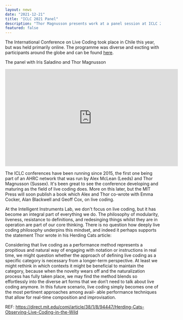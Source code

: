 ```yaml
---
layout: news
date: "2021-12-21"
title: "ICLC 2021 Panel"
description: "Thor Magnusson presents work at a panel session at ICLC 2021"
featured: false
---
```


<script>
  import CaptionedImage from "../../components/Images/CaptionedImage.svelte"
</script>

The International Conference on Live Coding took place in Chile this year, but was held primarily online. The programme was diverse and excting with participants around the globe and can be found <a href="https://iclc.toplap.org/2021/">here</a>.

The panel with Iris Saladino and Thor Magnusson

<iframe width="560" height="315" src="https://www.youtube.com/embed/4GVMkly5QUk?start=10881" title="YouTube video player" frameborder="0" allow="accelerometer; autoplay; clipboard-write; encrypted-media; gyroscope; picture-in-picture" allowfullscreen></iframe>

The ICLC conferences have been running since 2015, the first one being part of an AHRC network that was run by Alex McLean (Leeds) and Thor Magnusson (Sussex). It's been great to see the conference developing and maturing as the field of live coding does. More on this later, but the MIT Press will soon publish a book which Alex and Thor co-wrote with Emma Cocker, Alan Blackwell and Geoff Cox, on live coding. 

At the Intelligent Instruments Lab, we don't focus on live coding, but it has become an integral part of everything we do. The philosophy of modularity, liveness, resistance to definitions, and redesinging things whilst they are in operation are part of our core thinking. There is no question how deeply live coding philosophy underpins this mindset, and indeed it perhaps supports the statement Thor wrote in his Herding Cats article:

<quote>
  Considering that live coding as a performance method represents a propitious and natural way
of engaging with notation or instructions in real time, we might question whether the approach
of defining live coding as a specific category is necessary from a longer-term perspective. At least we might rethink in which contexts it might be beneficial to maintain the category, because when the novelty wears off and the naturalization process has fully taken place, we may find the method blends so effortlessly into the diverse art forms that we don’t need to talk about live coding anymore. In this future scenario, live coding simply becomes one of the most pertinent approaches among avail- able performance techniques that allow for real-time composition and improvisation.</quote>

REF: https://direct.mit.edu/comj/article/38/1/8/94447/Herding-Cats-Observing-Live-Coding-in-the-Wild

